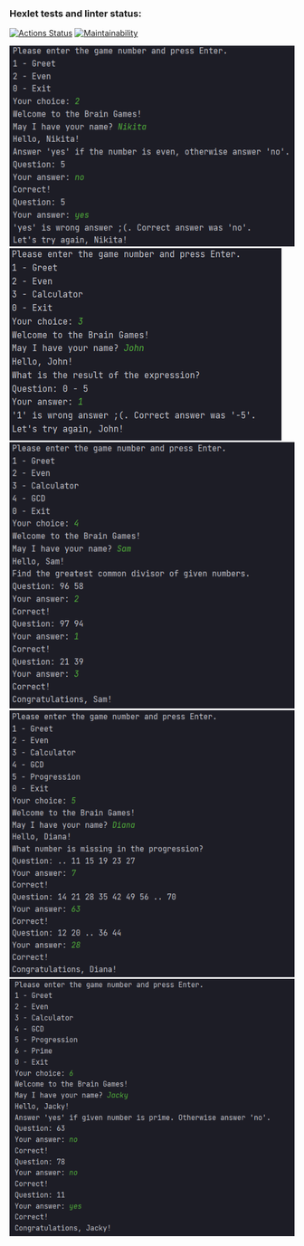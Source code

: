 ### Hexlet tests and linter status:
[![Actions Status](https://github.com/BelenkoNick/java-project-61/actions/workflows/hexlet-check.yml/badge.svg)](https://github.com/BelenkoNick/java-project-61/actions)
[![Maintainability](https://api.codeclimate.com/v1/badges/eee1711120a01b54c322/maintainability)](https://codeclimate.com/github/BelenkoNick/java-project-61/maintainability)

![even.png](app/src/main/resources/even.png)
![calculator.png](app/src/main/resources/calculator.png)
![gcd.png](app/src/main/resources/gcd.png)
![progression.png](app/src/main/resources/progression.png)
![prime.png](app/src/main/resources/prime.png)